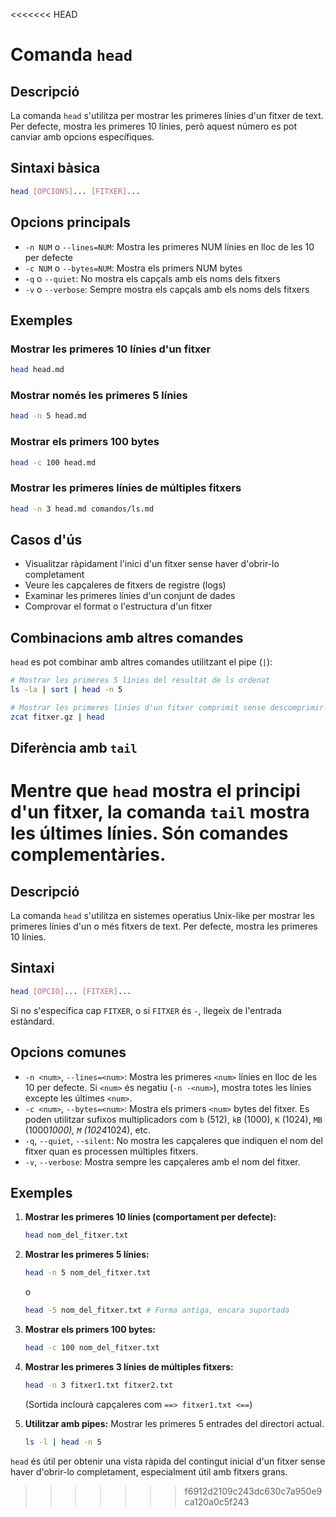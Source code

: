 <<<<<<< HEAD
# Comanda `head`

## Descripció

La comanda `head` s'utilitza per mostrar les primeres línies d'un fitxer de text. Per defecte, mostra les primeres 10 línies, però aquest número es pot canviar amb opcions específiques.

## Sintaxi bàsica

```bash
head [OPCIONS]... [FITXER]...
```

## Opcions principals

- `-n NUM` o `--lines=NUM`: Mostra les primeres NUM línies en lloc de les 10 per defecte
- `-c NUM` o `--bytes=NUM`: Mostra els primers NUM bytes
- `-q` o `--quiet`: No mostra els capçals amb els noms dels fitxers
- `-v` o `--verbose`: Sempre mostra els capçals amb els noms dels fitxers

## Exemples

### Mostrar les primeres 10 línies d'un fitxer

```bash
head head.md
```

### Mostrar només les primeres 5 línies

```bash
head -n 5 head.md
```

### Mostrar els primers 100 bytes

```bash
head -c 100 head.md
```

### Mostrar les primeres línies de múltiples fitxers

```bash
head -n 3 head.md comandos/ls.md
```

## Casos d'ús

- Visualitzar ràpidament l'inici d'un fitxer sense haver d'obrir-lo completament
- Veure les capçaleres de fitxers de registre (logs)
- Examinar les primeres línies d'un conjunt de dades
- Comprovar el format o l'estructura d'un fitxer

## Combinacions amb altres comandes

`head` es pot combinar amb altres comandes utilitzant el pipe (`|`):

```bash
# Mostrar les primeres 5 línies del resultat de ls ordenat
ls -la | sort | head -n 5

# Mostrar les primeres línies d'un fitxer comprimit sense descomprimir-lo
zcat fitxer.gz | head
```

## Diferència amb `tail`

Mentre que `head` mostra el principi d'un fitxer, la comanda `tail` mostra les últimes línies. Són comandes complementàries.
=======
## Descripció

La comanda `head` s'utilitza en sistemes operatius Unix-like per mostrar les primeres línies d'un o més fitxers de text. Per defecte, mostra les primeres 10 línies.

## Sintaxi

```bash
head [OPCIÓ]... [FITXER]...
```

Si no s'especifica cap `FITXER`, o si `FITXER` és `-`, llegeix de l'entrada estàndard.

## Opcions comunes

- `-n <num>`, `--lines=<num>`: Mostra les primeres `<num>` línies en lloc de les 10 per defecte. Si `<num>` és negatiu (`-n -<num>`), mostra totes les línies excepte les últimes `<num>`.
- `-c <num>`, `--bytes=<num>`: Mostra els primers `<num>` bytes del fitxer. Es poden utilitzar sufixos multiplicadors com `b` (512), `kB` (1000), `K` (1024), `MB` (1000*1000), `M` (1024*1024), etc.
- `-q`, `--quiet`, `--silent`: No mostra les capçaleres que indiquen el nom del fitxer quan es processen múltiples fitxers.
- `-v`, `--verbose`: Mostra sempre les capçaleres amb el nom del fitxer.

## Exemples

1.  **Mostrar les primeres 10 línies (comportament per defecte):**

    ```bash
    head nom_del_fitxer.txt
    ```

2.  **Mostrar les primeres 5 línies:**

    ```bash
    head -n 5 nom_del_fitxer.txt
    ```

    o

    ```bash
    head -5 nom_del_fitxer.txt # Forma antiga, encara suportada
    ```

3.  **Mostrar els primers 100 bytes:**

    ```bash
    head -c 100 nom_del_fitxer.txt
    ```

4.  **Mostrar les primeres 3 línies de múltiples fitxers:**

    ```bash
    head -n 3 fitxer1.txt fitxer2.txt
    ```

    (Sortida inclourà capçaleres com `==> fitxer1.txt <==`)

5.  **Utilitzar amb pipes:** Mostrar les primeres 5 entrades del directori actual.
    ```bash
    ls -l | head -n 5
    ```

`head` és útil per obtenir una vista ràpida del contingut inicial d'un fitxer sense haver d'obrir-lo completament, especialment útil amb fitxers grans.
>>>>>>> f6912d2109c243dc630c7a950e9ca120a0c5f243
